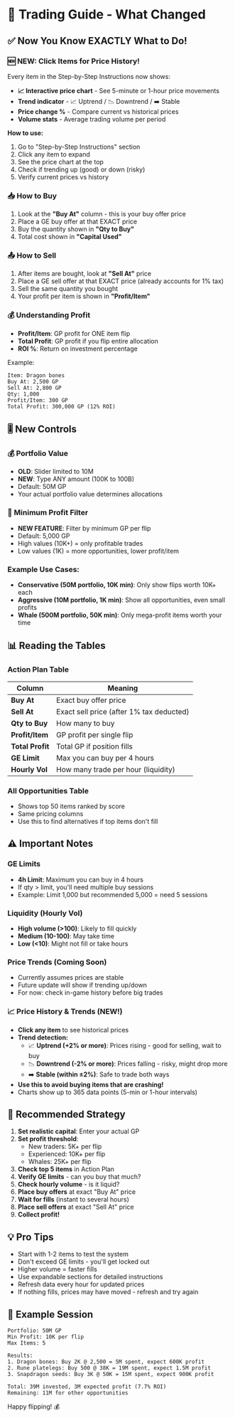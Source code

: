 # 🎯 Trading Guide - What Changed

## ✅ **Now You Know EXACTLY What to Do!**

### 🆕 **NEW: Click Items for Price History!**
Every item in the Step-by-Step Instructions now shows:
- **📈 Interactive price chart** - See 5-minute or 1-hour price movements
- **Trend indicator** - 📈 Uptrend / 📉 Downtrend / ➡️ Stable
- **Price change %** - Compare current vs historical prices
- **Volume stats** - Average trading volume per period

**How to use:**
1. Go to "Step-by-Step Instructions" section
2. Click any item to expand
3. See the price chart at the top
4. Check if trending up (good) or down (risky)
5. Verify current prices vs history

### 📥 **How to Buy**
1. Look at the **"Buy At"** column - this is your buy offer price
2. Place a GE buy offer at that EXACT price
3. Buy the quantity shown in **"Qty to Buy"**
4. Total cost shown in **"Capital Used"**

### 📤 **How to Sell**  
1. After items are bought, look at **"Sell At"** price
2. Place a GE sell offer at that EXACT price (already accounts for 1% tax)
3. Sell the same quantity you bought
4. Your profit per item is shown in **"Profit/Item"**

### 💰 **Understanding Profit**
- **Profit/Item**: GP profit for ONE item flip
- **Total Profit**: GP profit if you flip entire allocation
- **ROI %**: Return on investment percentage

Example:
```
Item: Dragon bones
Buy At: 2,500 GP
Sell At: 2,800 GP
Qty: 1,000
Profit/Item: 300 GP
Total Profit: 300,000 GP (12% ROI)
```

## 🎚️ **New Controls**

### 💰 Portfolio Value
- **OLD**: Slider limited to 10M
- **NEW**: Type ANY amount (100K to 100B)
- Default: 50M GP
- Your actual portfolio value determines allocations

### 💎 Minimum Profit Filter
- **NEW FEATURE**: Filter by minimum GP per flip
- Default: 5,000 GP
- High values (10K+) = only profitable trades
- Low values (1K) = more opportunities, lower profit/item

### Example Use Cases:
- **Conservative (50M portfolio, 10K min)**: Only show flips worth 10K+ each
- **Aggressive (10M portfolio, 1K min)**: Show all opportunities, even small profits
- **Whale (500M portfolio, 50K min)**: Only mega-profit items worth your time

## 📊 **Reading the Tables**

### Action Plan Table
| Column | Meaning |
|--------|---------|
| **Buy At** | Exact buy offer price |
| **Sell At** | Exact sell price (after 1% tax deducted) |
| **Qty to Buy** | How many to buy |
| **Profit/Item** | GP profit per single flip |
| **Total Profit** | Total GP if position fills |
| **GE Limit** | Max you can buy per 4 hours |
| **Hourly Vol** | How many trade per hour (liquidity) |

### All Opportunities Table
- Shows top 50 items ranked by score
- Same pricing columns
- Use this to find alternatives if top items don't fill

## ⚠️ **Important Notes**

### GE Limits
- **4h Limit**: Maximum you can buy in 4 hours
- If qty > limit, you'll need multiple buy sessions
- Example: Limit 1,000 but recommended 5,000 = need 5 sessions

### Liquidity (Hourly Vol)
- **High volume (>100)**: Likely to fill quickly
- **Medium (10-100)**: May take time
- **Low (<10)**: Might not fill or take hours

### Price Trends (Coming Soon)
- Currently assumes prices are stable
- Future update will show if trending up/down
- For now: check in-game history before big trades

### 📈 **Price History & Trends (NEW!)**
- **Click any item** to see historical prices
- **Trend detection:**
  - 📈 **Uptrend (+2% or more)**: Prices rising - good for selling, wait to buy
  - 📉 **Downtrend (-2% or more)**: Prices falling - risky, might drop more
  - ➡️ **Stable (within ±2%)**: Safe to trade both ways
- **Use this to avoid buying items that are crashing!**
- Charts show up to 365 data points (5-min or 1-hour intervals)

## 🎯 **Recommended Strategy**

1. **Set realistic capital**: Enter your actual GP
2. **Set profit threshold**: 
   - New traders: 5K+ per flip
   - Experienced: 10K+ per flip
   - Whales: 25K+ per flip
3. **Check top 5 items** in Action Plan
4. **Verify GE limits** - can you buy that much?
5. **Check hourly volume** - is it liquid?
6. **Place buy offers** at exact "Buy At" price
7. **Wait for fills** (instant to several hours)
8. **Place sell offers** at exact "Sell At" price
9. **Collect profit!**

## 💡 **Pro Tips**

- Start with 1-2 items to test the system
- Don't exceed GE limits - you'll get locked out
- Higher volume = faster fills
- Use expandable sections for detailed instructions
- Refresh data every hour for updated prices
- If nothing fills, prices may have moved - refresh and try again

## 🚀 **Example Session**

```
Portfolio: 50M GP
Min Profit: 10K per flip
Max Items: 5

Results:
1. Dragon bones: Buy 2K @ 2,500 = 5M spent, expect 600K profit
2. Rune platelegs: Buy 500 @ 38K = 19M spent, expect 1.5M profit  
3. Snapdragon seeds: Buy 3K @ 50K = 15M spent, expect 900K profit

Total: 39M invested, 3M expected profit (7.7% ROI)
Remaining: 11M for other opportunities
```

Happy flipping! 💰
